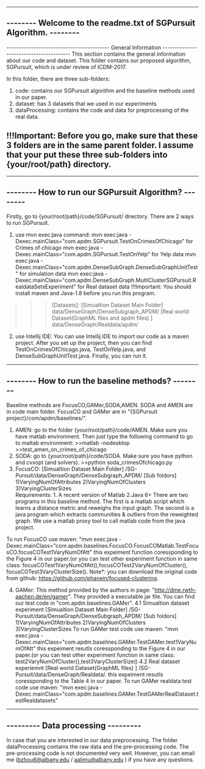 -------------------------------------------------------------------------------------------------------
--------                  Welcome to the readme.txt of SGPursuit Algorithm.                    --------
-------------------------------------------------------------------------------------------------------


------------------------------------------ General Information ----------------------------------------
This section contains the general information about our code and dataset. 
This folder contains our proposed algorithm, SGPursuit, which is under review of ICDM-2017. 

In this folder, there are  three sub-folders:
1. code: contains our SGPursuit algorithm and the baseline methods used in our paper.
2. dataset: has 3 datasets that we used in our experiments.
3. dataProcessing: contains the code and data for preprocessing of the real data.

!!!Important: Before you go, make sure that these 3 folders are in the same parent folder.
I assume that your put these three sub-folders into {your/root/path} directory.
-------------------------------------------------------------------------------------------------------


-------------------------------------------------------------------------------------------------------
--------                        How to run our SGPursuit Algorithm?                            --------
-------------------------------------------------------------------------------------------------------
Firstly, go to {your/root/path}/code/SGPursuit/ directory. There are 2 ways to run SGPursuit. 

1. use mvn exec:java command:
mvn exec:java -Dexec.mainClass="com.apdm.SGPursuit.TestOnCrimesOfChicago"  for Crimes of chicago
mvn exec:java -Dexec.mainClass="com.apdm.SGPursuit.TestOnYelp"  		for Yelp data
mvn exec:java -Dexec.mainClass="com.apdm.DenseSubGraph.DenseSubGraphUnitTest" for simulation data
mvn exec:java -Dexec.mainClass="com.apdm.DenseSubGraph.MultiClusterSGPursuit.RealdataSetsExperiment" for Real dataset data
!!!Important: You should install maven and Java-1.8 before you run this program.
>>>[Datasets]: 
[Simualtion Dataset Main Folder] data/DenseGraph/DenseSubgraph_APDM/
[Real world Dataset(GraphML files and apdm files) ] data/DenseGraph/Realdata/apdm/

2. use Intellij IDE:
You can use Intellij IDE to import our code as a maven project. 
After you set up the project, then you can find TestOnCrimesOfChicago.java, TestOnYelp.java, and
DenseSubGraphUnitTest.java. Finally, you can run it.


-------------------------------------------------------------------------------------------------------
--------                         How to run the baseline methods?                              --------
-------------------------------------------------------------------------------------------------------
Baseline methods are FocusCO,GAMer,SODA,AMEN. 
SODA and AMEN are in code main folder.
FocusCO and GAMer are in "{SGPursuit project}/com/apdm/baselines/".

1. AMEN: go to the folder {your/root/path}/code/AMEN. Make sure you have matlab environment.
Then just type the following command to go to maltab environment:
                >>matlab -nodesktop
                >>test_amen_on_crimes_of_chicago
2. SODA: go to {your/root/path}/code/SODA. Make sure you have python and cvxopt (and solvers).
                >>python soda_crimesOfchicago.py
3. FocusCO:
[Simualtion Dataset Main Folder] /SG-Pursuit/data/DenseGraph/DenseSubgraph_APDM/ 
[Sub foldors] 1)VaryingNumOfAttributes 2)VaryingNumOfClusters 3)VaryingClusterSizes  
Requirements: 1. A recent version of Matlab
	          2.Java 6+
There are two programs in this baseline method. The first is a matlab script which learns a distance 
metric and reweighs the input graph. The second is a java program which extracts communities & outliers 
from the reweighted graph. We use a matlab proxy tool to call matlab code from the java project. 

To run FocusCO use maven:
"mvn exec:java -Dexec.mainClass="com.apdm.baselines.FocusCO.FocusCOMatlab.TestFocusCO.focusCOTest1VaryNumOfAtt"
this expeiment function coressponding to the Figure 4 in our paper.(or you can test other experiment 
function in same class: focusCOTest1VaryNumOfAtt(),focusCOTest2VaryNumOfCluster(),
focusCOTest3VaryClusterSize(). Note*: you can download the original code from github: 
https://github.com/phanein/focused-clustering. 

4. GAMer:
This method provided by the authors in page: "http://dme.rwth-aachen.de/en/gamer". 
They provided a executable jar file. You can find our test code in 
"com.apdm.baselines.GAMer". 
4.1 Simualtion dataset experiment
[Simualtion Dataset Main Folder] /SG-Pursuit/data/DenseGraph/DenseSubgraph_APDM/ 
[Sub foldors] 1)VaryingNumOfAttributes 2)VaryingNumOfClusters 3)VaryingClusterSizes 
To run GAMer test code use maven:
"mvn exec:java -Dexec.mainClass="com.apdm.baselines.GAMer.TestGAMer.test1VaryNumOfAtt" 
this expeiment resutls coressponding to the Figure 4 in our paper.(or you can test other experiment 
function in same class: test2VaryNumOfCluster(),test3VaryClusterSize() 
4.2 Real dataset experiemnt
[Real world Dataset(GraphML files) ] /SG-Pursuit/data/DenseGraph/Realdata/. 
this expeiment resutls coressponding to the Table 4 in our paper.
To run GAMer realdata test code use maven:
"mvn exec:java -Dexec.mainClass="com.apdm.baselines.GAMer.TestGAMerRealDataset.testRealdatasets" 
-------------------------------------------------------------------------------------------------------
---------                               Data processing                                       ---------
-------------------------------------------------------------------------------------------------------
In case that you are interested in our data preprocessing. The folder dataProcessing contains the 
raw data and the pre-processing code. The pre-processing code is not documented very well. However,
you can email me (bzhou6@albany.edu / aalimu@albany.edu ) if you have any questions.
